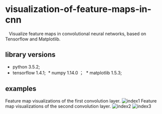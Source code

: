# visualization-of-feature-maps-in-cnn
    Visualize feature maps in convolutional neural networks, based on Tensorflow and Matplotlib.
## library versions
  * python 3.5.2;
  * tensorflow 1.4.1;
  * numpy 1.14.0 ；
  * matplotlib 1.5.3;
## examples
  Feature map visualizations of the first convolution layer.
![index1](https://github.com/fabyangliu/visualization-of-feature-maps-in-cnn/blob/master/picture/f1.png)
  Feature map visualizations of the second convolution layer.
![index2](https://github.com/fabyangliu/visualization-of-feature-maps-in-cnn/blob/master/picture/f21.png)
![index3](https://github.com/fabyangliu/visualization-of-feature-maps-in-cnn/blob/master/picture/f22.png)
